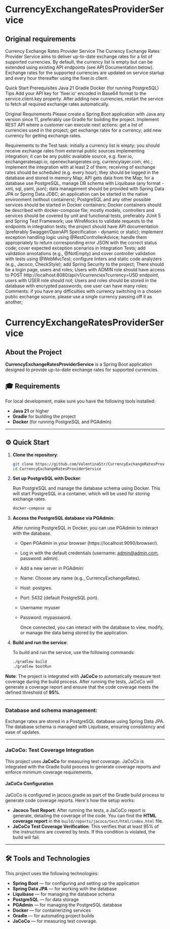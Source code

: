 # CurrencyExchangeRatesProviderService 


## Original requirements

Currency Exchange Rates Provider Service
The Currency Exchange Rates Provider Service aims to deliver up-to-date exchange rates for a list of supported currencies. By default, the currency list is empty but can be extended using existing API endpoints (see API Documentation below). Exchange rates for the supported currencies are updated on service startup and every hour thereafter using the fixer.io client.
 
Quick Start
Prerequisites
Java 21
Gradle
Docker (for running PostgreSQL)
Tips
Add your API key for 'fixer.io' encoded in Base64 format to the service.client.key property.
After adding new currencies, restart the service to fetch all required exchange rates automatically.
 
Original Requirements
Please create a Spring Boot application with Java any version since 11, preferably use Gradle for building the project. Implement REST API where a customer can execute next actions:
get a list of currencies used in the project;
get exchange rates for a currency;
add new currency for getting exchange rates.

Requirements to the Test task:
initially a currency list is empty; you should receive exchange rates from external public sources implementing integration; it can be any public available source, e.g. fixer.io, exchangeratesapi.io, openexchangerates.org, currencylayer.com, etc.; implement the integration with at least 2 of them;
receiving of exchange rates should be scheduled (e.g. every hour); they should be logged in the database and stored in memory Map; API gets data from the Map;
for a database use PostgreSQL, manage DB schema with Liquibase (any format - xml, sql, yaml, json); data management should be provided with Spring Data JPA or Spring Data JDBC;
an application can be started in the native environment (without containers); PostgreSQL and any other possible services should be started in Docker containers; Docker containers should be described with docker-compose file;
mostly models, controllers and services should be covered by unit and functional tests, preferably JUnit 5 and Spring Test Framework;
use WireMocks to validate requests to the endpoints in integration tests;
the project should have API documentation (preferably Swagger/OpenAPI Specification - dynamic or static);
implement exception handling logic using @RestControllerAdvice; handle them appropriately to return corresponding error JSON with the correct status code; cover expected exception scenarios in Integration Tests;
add validation annotations (e.g., @NotEmpty) and cover controller validation with tests using @WebMvcTest;
configure linters and static code analyzers (e.g., Jacoco, CheckStyle);
add Spring Security to the project; There should be a login page, users and roles; Users with ADMIN role should have access to POST http://localhost:8080/api/v1/currencies?currency=USD endpoint, users with USER role should not; Users and roles should be stored in the database with encrypted passwords; one user can have many roles;
Comments:
if you have any difficulties with currency switching in a chosen public exchange source, please use a single currency passing off it as another; 

# CurrencyExchangeRatesProviderService 

## About the Project
**CurrencyExchangeRatesProviderService** is a Spring Boot application designed to provide up-to-date exchange rates for supported currencies.


## 🎓 Requirements
For local development, make sure you have the following tools installed:
- **Java 21** or higher
- **Gradle** for building the project
- **Docker** (for running PostgreSQL and PGAdmin)

---

## ⚙️ Quick Start

1. **Clone the repository**:

   ```bash
   git clone https://github.com/ValentinaStr/CurrencyExchangeRatesProviderService.git
   cd CurrencyExchangeRatesProviderService

2. **Set up PostgreSQL with Docker**:

   Run PostgreSQL and manage the database schema using Docker. This will start PostgreSQL in a container, which will be used for storing exchange rates.

   ```bash
   docker-compose up

3. **Access the PostgreSQL database via PGAdmin**:

     After running PostgreSQL in Docker, you can use PGAdmin to interact with the database.

   - Open PGAdmin in your browser (https://localhost:9090/browser/). 
   - Log in with the default credentials (username: admin@admin.com, password: admin).
   - Add a new server in PGAdmin:
   - Name: Choose any name (e.g., CurrencyExchangeRates).
   - Host: postgres.
   - Port: 5432 (default PostgreSQL port).
   - Username: myuser
   - Password: mypassword.

     Once connected, you can interact with the database to view, modify, or manage the data being stored by the application.


4. **Build and run the service**:

   To build and run the service, use the following commands:

   ```bash
   ./gradlew build
   ./gradlew bootRun


**Note**: The project is integrated with **JaCoCo** to automatically measure test coverage during the build process. After running the tests, JaCoCo will generate a coverage report and ensure that the code coverage meets the defined threshold of **95%**.

---

### Database and schema management:
Exchange rates are stored in a PostgreSQL database using Spring Data JPA. The database schema is managed with Liquibase, ensuring consistency and ease of updates.

---

### JaCoCo: Test Coverage Integration

This project uses **JaCoCo** for measuring test coverage. JaCoCo is integrated with the Gradle build process to generate coverage reports and enforce minimum coverage requirements.

#### JaCoCo Configuration

JaCoCo is configured in jacoco.gradle as part of the Gradle build process to generate code coverage reports. Here's how the setup works:

- **Jacoco Test Report**: After running the tests, a JaCoCo report is generate, detailing the coverage of the code. You can find the **HTML coverage report** in the `build/reports/jacoco/test/html/index.html` file.
- **JaCoCo Test Coverage Verification**: This verifies that at least 95% of the instructions are covered by tests. If this condition is violated, the build will fail.

---

## 🛠️ Tools and Technologies

This project uses the following technologies:
- **Spring Boot** — for configuring and setting up the application
- **Spring Data JPA** — for working with the database
- **Liquibase** — for managing the database schema
- **PostgreSQL** — for data storage
- **PGAdmin** — for managing the PostgreSQL database
- **Docker** — for containerizing services
- **Gradle** — for automating project builds
- **JaCoCo** — for measuring test coverage.

